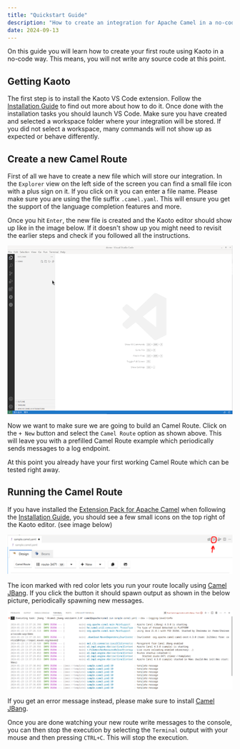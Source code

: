 ```yaml
---
title: "Quickstart Guide"
description: "How to create an integration for Apache Camel in a no-code / low-code way."
date: 2024-09-13
---
```


On this guide you will learn how to create your first route using Kaoto in a no-code way. This means, you will not write any source code at this point.

## Getting Kaoto

The first step is to install the Kaoto VS Code extension. Follow the [Installation Guide](/docs/installation) to find out more about how to do it. Once done with the installation tasks you should launch VS Code. Make sure you have created and selected a workspace folder where your integration will be stored. If you did not select a workspace, many commands will not show up as expected or behave differently.

## Create a new Camel Route

First of all we have to create a new file which will store our integration. In the `Explorer` view on the left side of the screen you can find a small file icon with a plus sign on it. If you click on it you can enter a file name. Please make sure you are using the file suffix  `.camel.yaml`. This will ensure you get the support of the language completion features and more.

Once you hit `Enter`, the new file is created and the Kaoto editor should show up like in the image below. If it doesn't show up you might need to revisit the earlier steps and check if you followed all the instructions. 

!["Create a Camel Route"](create-route.gif)

Now we want to make sure we are going to build an Camel Route. Click on the `+ New` button and select the `Camel Route` option as shown above. This will leave you with a prefilled Camel Route example which periodically sends messages to a log endpoint.

At this point you already have your first working Camel Route which can be tested right away.

## Running the Camel Route

If you have installed the [Extension Pack for Apache Camel](https://marketplace.visualstudio.com/items?itemName=redhat.apache-camel-extension-pack) when following the [Installation Guide](/docs/installation), you should see a few small icons on the top right of the Kaoto editor. (see image below)

!["Launch a Camel Route"](launch-route.png)

The icon marked with red color lets you run your route locally using [Camel JBang](https://camel.apache.org/manual/camel-jbang.html). If you click the button it should spawn output as shown in the below picture, periodically spawning new messages. 

!["Terminal Output"](terminal-output.png)

If you get an error message instead, please make sure to install [Camel JBang](https://camel.apache.org/manual/camel-jbang.html).

Once you are done watching your new route write messages to the console, you can then stop the execution by selecting the `Terminal` output with your mouse and then pressing `CTRL+C`. This will stop the execution.